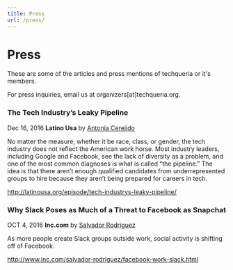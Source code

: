 ```yaml
---
title: Press
url: /press/
---
```

# Press

These are some of the articles and press mentions of techqueria or it's members.

For press inquiries, email us at organizers[at]techqueria.org.

### The Tech Industry’s Leaky Pipeline

Dec 16, 2016 **Latino Usa** by [Antonia Cerejido](https://twitter.com/antoniacere)

No matter the measure, whether it be race, class, or gender, the tech industry does not reflect the American work horse. Most industry leaders, including Google and Facebook, see the lack of diversity as a problem, and one of the most common diagnoses is what is called “the pipeline.” The idea is that there aren’t enough qualified candidates from underrepresented groups to hire because they aren’t being prepared for careers in tech.

http://latinousa.org/episode/tech-industrys-leaky-pipeline/

### Why Slack Poses as Much of a Threat to Facebook as Snapchat

OCT 4, 2016 **Inc.com** by [Salvador Rodriguez](https://twitter.com/sal19)

As more people create Slack groups outside work, social activity is shifting off of Facebook.

http://www.inc.com/salvador-rodriguez/facebook-work-slack.html

